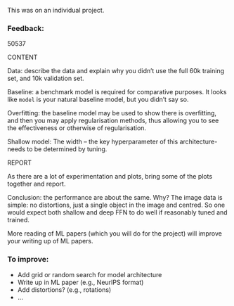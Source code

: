This was on an individual project.

### Feedback:

50537

CONTENT

Data: describe the data and explain why you didn’t use the full 60k training set, and 10k validation set.

Baseline: a benchmark model is required for comparative purposes. It looks like `model` is your natural baseline model, but you didn’t say so.

Overfitting: the baseline model may be used to show there is overfitting, and then you may apply regularisation methods, thus allowing you to see the effectiveness or otherwise of regularisation.

Shallow model:  The width – the key hyperparameter of this architecture- needs to be determined by tuning.

REPORT

As there are a lot of experimentation and plots, bring some of the plots together and report.

Conclusion: the performance are about the same. Why? The image data is simple: no distortions, just a single object in the image and centred. So one would expect both shallow and deep FFN to do well if reasonably tuned and trained.

More reading of ML papers (which you will do for the project) will improve your writing up of ML papers. 

### To improve:

- Add grid or random search for model architecture
- Write up in ML paper (e.g., NeurIPS format)
- Add distortions? (e.g., rotations)
- ...
